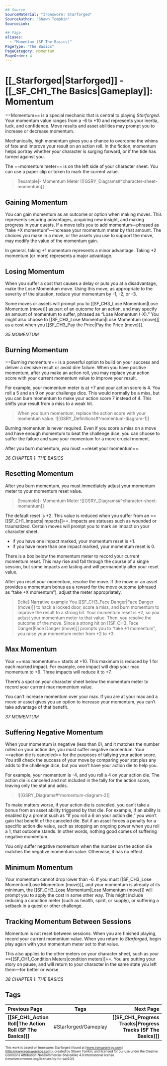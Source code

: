 ```yaml
---
## Source
SourceMaterial: "Ironsworn: Starforged"
SourceAuthor: "Shawn Tompkin"
SourceLink: 

## Page
aliases:
  - "Momentum (SF The Basics)"
PageType: "The Basics"
PageCategory: Momentum
PageOrder: 4
---
```

# [[_Starforged|Starforged]] - [[_SF_CH1_The Basics|Gameplay]]: Momentum
==Momentum== is a special mechanic that is central to playing _Starforged_. Your momentum value ranges from a -6 to +10 and represents your inertia, luck, and confidence. Move results and asset abilities may prompt you to increase or decrease momentum.

Mechanically, high momentum gives you a chance to overcome the whims of fate and improve your result on an action roll. In the fiction, momentum helps portray whether your character is surging forward, or if the tide has turned against you.

The ==momentum meter== is on the left side of your character sheet. You can use a paper clip or token to mark the current value.
> [!example]- Momentum Meter
> ![[GSRY_Diagrams#^character-sheet-momentum]]

## Gaining Momentum
You can gain momentum as an outcome or option when making moves. This represents securing advantages, acquiring new insight, and making progress in your quests. If a move tells you to add momentum—phrased as “take +X momentum”—increase your momentum meter by that amount. The choices you make in a move, or the assets you use to support the move, may modify the value of the momentum gain.

In general, taking +1 momentum represents a minor advantage. Taking +2 momentum (or more) represents a major advantage. 

## Losing Momentum
When you suffer a cost that causes a delay or puts you at a disadvantage, make the Lose Momentum move. Using this move, as appropriate to the severity of the situation, reduce your momentum by -1, -2, or -3.

Some moves or assets will prompt you to [[SF_CH3_Lose Momentum|Lose Momentum (move)]] as part of an outcome for an action, and may specify an amount of momentum to suffer, phrased as “Lose Momentum (-X).” You might also choose to [[SF_CH3_Lose Momentum|Lose Momentum (move)]] as a cost when you [[SF_CH3_Pay the Price|Pay the Price (move)]].

*35 MOMENTUM*

## Burning Momentum
==Burning momentum== is a powerful option to build on your success and deliver a decisive result or avoid dire failure. When you have positive momentum, after you make an action roll, you may replace your action score with your current momentum value to improve your result.

For example, your momentum meter is at +7 and your action score is 4. You roll a 5 and an 9 on your challenge dice. This would normally be a miss, but you can burn momentum to make your action score 7 instead of 4. This shifts your result from a miss to a weak hit.

> When you burn momentum, replace the action score with your momentum value.
> ![[GSRY_Definitions#^momentum-diagram-1]]

Burning momentum is never required. Even if you score a miss on a move and have enough momentum to beat the challenge dice, you can choose to suffer the failure and save your momentum for a more crucial moment.

After you burn momentum, you must ==reset your momentum==.

*36 CHAPTER 1: THE BASICS*

## Resetting Momentum
After you burn momentum, you must immediately adjust your momentum meter to your momentum reset value.
> [!example]- Momentum Meter
> ![[GSRY_Diagrams#^character-sheet-momentum]]

The default reset is +2. This value is reduced when you suffer from an ==[[SF_CH1_Impacts|impacts]]==. Impacts are statuses such as wounded or traumatized. Certain moves will prompt you to mark an impact on your character sheet. 
- If you have one impact marked, your momentum reset is +1. 
- If you have more than one impact marked, your momentum reset is 0.

There is a box below the momentum meter to record your current momentum reset. This may rise and fall through the course of a single session, but some impacts are lasting and will permanently alter your reset value.

After you reset your momentum, resolve the move. If the move or an asset provides a momentum bonus as a reward for the move outcome (phrased as “take +X momentum”), adjust the meter appropriately.

> [!cite] Narrative example
> You [[SF_CH3_Face Danger|Face Danger (move)]] to hack a locked door, score a miss, and burn momentum to improve the result to a strong hit. Your momentum reset is +2, so you adjust your momentum meter to that value. Then, you resolve the outcome of the move. Since a strong hit on [[SF_CH3_Face Danger|Face Danger (move)]] prompts you to “take +1 momentum”, you raise your momentum meter from +2 to +3.

## Max Momentum
Your ==max momentum== starts at +10. This maximum is reduced by 1 for each marked impact. For example, one impact will drop your max momentum to +9. Three impacts will reduce it to +7.

There’s a spot on your character sheet below the momentum meter to record your current max momentum value.

You can’t increase momentum over your max. If you are at your max and a move or asset gives you an option to increase your momentum, you can’t take advantage of that benefit.

*37 MOMENTUM*

## Suffering Negative Momentum
When your momentum is negative (less than 0), and it matches the number rolled on your action die, you must suffer negative momentum. Your ==action die is canceled== for the purposes of tallying your action score. You still check the success of your move by comparing your stat plus any adds to the challenge dice, but you won’t have your action die to help you.

For example, your momentum is -4, and you roll a 4 on your action die. The action die is canceled and not included in the tally for the action score, leaving only the stat and adds.

> ![[GSRY_Diagrams#^momentum-diagram-2]]

To make matters worse, if your action die is canceled, you can’t take a bonus from an asset ability triggered by that die. For example, if an ability is enabled by a prompt such as “If you roll a 6 on your action die,” you won’t gain that benefit of the canceled die. But if an asset forces a penalty for a specific action die value, such as stopping an ongoing power when you roll a 1, that outcome stands. In other words, nothing good comes of suffering negative momentum.

You only suffer negative momentum when the number on the action die matches the negative momentum value. Otherwise, it has no effect.

## Minimum Momentum
Your momentum cannot drop lower than -6. If you must [[SF_CH3_Lose Momentum|Lose Momentum (move)]], and your momentum is already at its minimum, the [[SF_CH3_Lose Momentum|Lose Momentum (move)]] will prompt you to apply the cost in some other way. This might include reducing a condition meter (such as health, spirit, or supply), or suffering a setback in a quest or other challenge.

## Tracking Momentum Between Sessions
Momentum is not reset between sessions. When you are finished playing, record your current momentum value. When you return to _Starforged_, begin play again with your momentum meter set to that value.

This also applies to the other meters on your character sheet, such as your ==[[SF_CH1_Condition Meters|condition meters]]==. You are putting your story on pause, and will return to your character in the same state you left them—for better or worse.

*38 CHAPTER 1: THE BASICS*

## Tags
| Previous Page | Tags | Next Page |
|:--- |:---:| ---:|
| **[[SF_CH1_Action Roll\|The Action Roll (SF The Basics)]]** | #Starforged/Gameplay | **[[SF_CH1_Progress Tracks\|Progress Tracks (SF The Basics)]]** |

<font size=-2>This work is based on Ironsworn: Starforged (found at [www.ironswornrpg.com](http://www.ironswornrpg.com)), created by Shawn Tomkin, and licensed for our use under the Creative Commons Attribution-NonCommercial-ShareAlike 4.0 International license  (creativecommons.org/licenses/by-nc-sa/4.0/).</font>